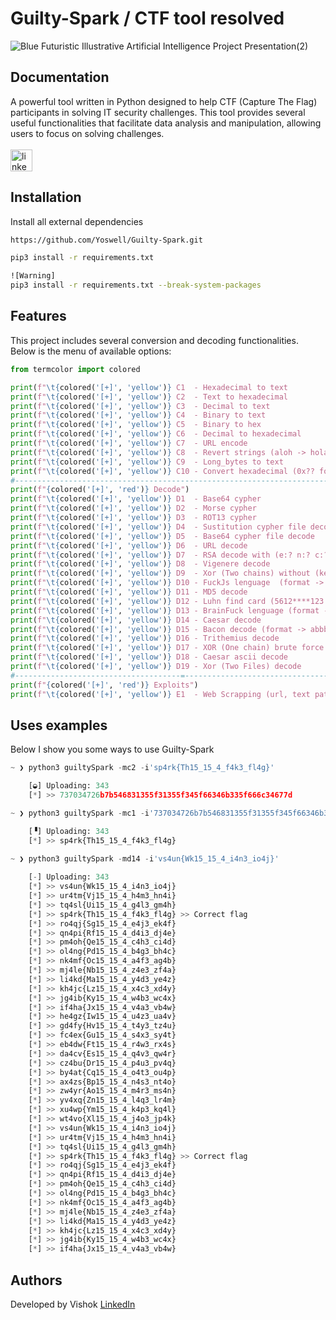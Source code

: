 # Guilty-Spark / CTF tool resolved
![Blue Futuristic Illustrative Artificial Intelligence Project Presentation(2)](https://github.com/user-attachments/assets/2065ecf5-0e9b-4263-a10a-546a6bbd6e23)


## Documentation
<p>A powerful tool written in Python designed to help CTF (Capture The Flag) participants in solving IT security challenges. This tool provides several useful functionalities that facilitate data analysis and manipulation, allowing users to focus on solving challenges.<br><br>
<img href="https://discord.com/api/guilds/1296164292424368148/widget.json" src="https://img.shields.io/static/v1?message=Discord&logo=discord&label=&color=5865F2&logoColor=white&labelColor=&style=for-the-badge" height="35" alt="linkedin logo"  />
</p>

## Installation

Install all external dependencies

```bash
https://github.com/Yoswell/Guilty-Spark.git

pip3 install -r requirements.txt

![Warning]
pip3 install -r requirements.txt --break-system-packages
```

## Features
This project includes several conversion and decoding functionalities. Below is the menu of available options:

```python
from termcolor import colored

print(f"\t{colored('[+]', 'yellow')} C1  - Hexadecimal to text                               options(-m -i)")
print(f"\t{colored('[+]', 'yellow')} C2  - Text to hexadecimal                               options(-m -i)")
print(f"\t{colored('[+]', 'yellow')} C3  - Decimal to text                                   options(-m -i)")
print(f"\t{colored('[+]', 'yellow')} C4  - Binary to text                                    options(-m -i)")
print(f"\t{colored('[+]', 'yellow')} C5  - Binary to hex                                     options(-m -i)")
print(f"\t{colored('[+]', 'yellow')} C6  - Decimal to hexadecimal                            options(-m -i)")
print(f"\t{colored('[+]', 'yellow')} C7  - URL encode                                        options(-m -i)")
print(f"\t{colored('[+]', 'yellow')} C8  - Revert strings (aloh -> hola)                     options(-m -i)")
print(f"\t{colored('[+]', 'yellow')} C9  - Long_bytes to text                                options(-m -i)")
print(f"\t{colored('[+]', 'yellow')} C10 - Convert hexadecimal (0x?? format) to decimal      options(-m -i)")
#---------------------------------------------------------------------------------#
print(f"{colored('[+]', 'red')} Decode")
print(f"\t{colored('[+]', 'yellow')} D1  - Base64 cypher                                     options(-m -i)")
print(f"\t{colored('[+]', 'yellow')} D2  - Morse cypher                                      options(-m -i)")
print(f"\t{colored('[+]', 'yellow')} D3  - ROT13 cypher                                      options(-m -i)")
print(f"\t{colored('[+]', 'yellow')} D4  - Sustitution cypher file decode                    options(-m -f)")
print(f"\t{colored('[+]', 'yellow')} D5  - Base64 cypher file decode                         options(-m -f -r)")
print(f"\t{colored('[+]', 'yellow')} D6  - URL decode                                        options(-m -i)")
print(f"\t{colored('[+]', 'yellow')} D7  - RSA decode with (e:? n:? c:? p:? q:?)             options(-m -f)")
print(f"\t{colored('[+]', 'yellow')} D8  - Vigenere decode                                   options(-m -i -k)")
print(f"\t{colored('[+]', 'yellow')} D9  - Xor (Two chains) without (key) (HEX format)       options(-m -i -j)")
print(f"\t{colored('[+]', 'yellow')} D10 - FuckJs lenguage  (format -> +(+!+[]+(!+)          options(-m -f)")
print(f"\t{colored('[+]', 'yellow')} D11 - MD5 decode                                        options(-m -i)")
print(f"\t{colored('[+]', 'yellow')} D12 - Luhn find card (5612****123:234)                  options(-m -i)")
print(f"\t{colored('[+]', 'yellow')} D13 - BrainFuck lenguage (format -> >+++++++++[<+)      options(-m -i)")
print(f"\t{colored('[+]', 'yellow')} D14 - Caesar decode                                     options(-m -i)")
print(f"\t{colored('[+]', 'yellow')} D15 - Bacon decode (format -> abbb abaaa abbaa)         options(-m -i)")
print(f"\t{colored('[+]', 'yellow')} D16 - Trithemius decode                                 options(-m -i)")
print(f"\t{colored('[+]', 'yellow')} D17 - XOR (One chain) brute force (HEXformat)           options(-m -i)")
print(f"\t{colored('[+]', 'yellow')} D18 - Caesar ascii decode                               options(-m -f)")
print(f"\t{colored('[+]', 'yellow')} D19 - Xor (Two Files) decode                            options(-m -x -y -z)")
#-------------------------------------=-------------------------------------------#
print(f"{colored('[+]', 'red')} Exploits")
print(f"\t{colored('[+]', 'yellow')} E1  - Web Scrapping (url, text pattern)                 options(-i -j)\n")
```

## Uses examples
Below I show you some ways to use Guilty-Spark

```python
~ ❯ python3 guiltySpark -mc2 -i'sp4rk{Th15_15_4_f4k3_fl4g}' 

    [◒] Uploading: 343
    [*] >> 737034726b7b546831355f31355f345f66346b335f666c34677d

~ ❯ python3 guiltySpark -mc1 -i'737034726b7b546831355f31355f345f66346b335f666c34677d'

    [▝] Uploading: 343
    [*] >> sp4rk{Th15_15_4_f4k3_fl4g}

~ ❯ python3 guiltySpark -md14 -i'vs4un{Wk15_15_4_i4n3_io4j}'      
    
    [-] Uploading: 343
    [*] >> vs4un{Wk15_15_4_i4n3_io4j}
    [*] >> ur4tm{Vj15_15_4_h4m3_hn4i}
    [*] >> tq4sl{Ui15_15_4_g4l3_gm4h}
    [*] >> sp4rk{Th15_15_4_f4k3_fl4g} >> Correct flag
    [*] >> ro4qj{Sg15_15_4_e4j3_ek4f}
    [*] >> qn4pi{Rf15_15_4_d4i3_dj4e}
    [*] >> pm4oh{Qe15_15_4_c4h3_ci4d}
    [*] >> ol4ng{Pd15_15_4_b4g3_bh4c}
    [*] >> nk4mf{Oc15_15_4_a4f3_ag4b}
    [*] >> mj4le{Nb15_15_4_z4e3_zf4a}
    [*] >> li4kd{Ma15_15_4_y4d3_ye4z}
    [*] >> kh4jc{Lz15_15_4_x4c3_xd4y}
    [*] >> jg4ib{Ky15_15_4_w4b3_wc4x}
    [*] >> if4ha{Jx15_15_4_v4a3_vb4w}
    [*] >> he4gz{Iw15_15_4_u4z3_ua4v}
    [*] >> gd4fy{Hv15_15_4_t4y3_tz4u}
    [*] >> fc4ex{Gu15_15_4_s4x3_sy4t}
    [*] >> eb4dw{Ft15_15_4_r4w3_rx4s}
    [*] >> da4cv{Es15_15_4_q4v3_qw4r}
    [*] >> cz4bu{Dr15_15_4_p4u3_pv4q}
    [*] >> by4at{Cq15_15_4_o4t3_ou4p}
    [*] >> ax4zs{Bp15_15_4_n4s3_nt4o}
    [*] >> zw4yr{Ao15_15_4_m4r3_ms4n}
    [*] >> yv4xq{Zn15_15_4_l4q3_lr4m}
    [*] >> xu4wp{Ym15_15_4_k4p3_kq4l}
    [*] >> wt4vo{Xl15_15_4_j4o3_jp4k}
    [*] >> vs4un{Wk15_15_4_i4n3_io4j}
    [*] >> ur4tm{Vj15_15_4_h4m3_hn4i}
    [*] >> tq4sl{Ui15_15_4_g4l3_gm4h}
    [*] >> sp4rk{Th15_15_4_f4k3_fl4g} >> Correct flag
    [*] >> ro4qj{Sg15_15_4_e4j3_ek4f}
    [*] >> qn4pi{Rf15_15_4_d4i3_dj4e}
    [*] >> pm4oh{Qe15_15_4_c4h3_ci4d}
    [*] >> ol4ng{Pd15_15_4_b4g3_bh4c}
    [*] >> nk4mf{Oc15_15_4_a4f3_ag4b}
    [*] >> mj4le{Nb15_15_4_z4e3_zf4a}
    [*] >> li4kd{Ma15_15_4_y4d3_ye4z}
    [*] >> kh4jc{Lz15_15_4_x4c3_xd4y}
    [*] >> jg4ib{Ky15_15_4_w4b3_wc4x}
    [*] >> if4ha{Jx15_15_4_v4a3_vb4w}
```

## Authors
Developed by Vishok <a href="https://www.linkedin.com/in/yoswel-badilla-cyberjr/">LinkedIn</a>
